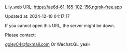Lily_web URL: https://ae6d-61-165-102-156.ngrok-free.app

Updated at: 2024-12-10 04:17:17

If you cannot open this URL, the server might be down.

Please contact: 

goley04@foxmail.com Or Wechat:GL_yeaH